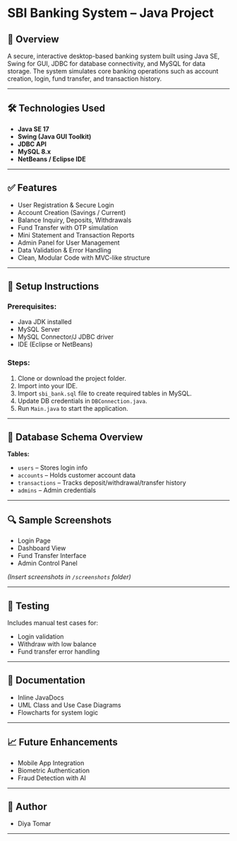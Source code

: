 
# SBI Banking System – Java Project

## 📌 Overview
A secure, interactive desktop-based banking system built using Java SE, Swing for GUI, JDBC for database connectivity, and MySQL for data storage. The system simulates core banking operations such as account creation, login, fund transfer, and transaction history.

---

## 🛠 Technologies Used
- **Java SE 17**
- **Swing (Java GUI Toolkit)**
- **JDBC API**
- **MySQL 8.x**
- **NetBeans / Eclipse IDE**

---

## ✅ Features
- User Registration & Secure Login
- Account Creation (Savings / Current)
- Balance Inquiry, Deposits, Withdrawals
- Fund Transfer with OTP simulation
- Mini Statement and Transaction Reports
- Admin Panel for User Management
- Data Validation & Error Handling
- Clean, Modular Code with MVC-like structure

---

## 🚀 Setup Instructions

### Prerequisites:
- Java JDK installed
- MySQL Server
- MySQL Connector/J JDBC driver
- IDE (Eclipse or NetBeans)

### Steps:
1. Clone or download the project folder.
2. Import into your IDE.
3. Import `sbi_bank.sql` file to create required tables in MySQL.
4. Update DB credentials in `DBConnection.java`.
5. Run `Main.java` to start the application.

---

## 🧩 Database Schema Overview

**Tables:**
- `users` – Stores login info
- `accounts` – Holds customer account data
- `transactions` – Tracks deposit/withdrawal/transfer history
- `admins` – Admin credentials

---

## 🔍 Sample Screenshots
- Login Page  
- Dashboard View  
- Fund Transfer Interface  
- Admin Control Panel

*(Insert screenshots in `/screenshots` folder)*

---

## 🧪 Testing
Includes manual test cases for:
- Login validation
- Withdraw with low balance
- Fund transfer error handling

---

## 📘 Documentation
- Inline JavaDocs
- UML Class and Use Case Diagrams
- Flowcharts for system logic

---

## 📈 Future Enhancements
- Mobile App Integration
- Biometric Authentication
- Fraud Detection with AI

---

## 🙌 Author
- Diya Tomar

---




